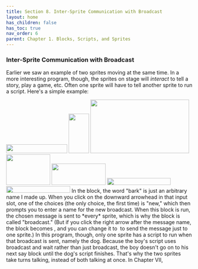 ```yaml
---
title: Section 8. Inter-Sprite Communication with Broadcast
layout: home
has_children: false
has_toc: true
nav_order: 6
parent: Chapter 1. Blocks, Scripts, and Sprites
---
```


### Inter-Sprite Communication with Broadcast

Earlier we saw an example of two sprites moving at the same time. In a
more interesting program, though, the sprites on stage will *interact*
to tell a story, play a game, etc. Often one sprite will have to tell
another sprite to run a script. Here's a simple example:

<img src="/snap-manual/assets/images/image40.png" style="width:165px; height:24px">
<img src="/snap-manual/assets/images/image41.png" style="width:55px; height:107px">

<img src="/snap-manual/assets/images/image42.png" style="width:267px; height:145px">

<img src="/snap-manual/assets/images/image43.png" style="width:119px; height:83px">

<img src="/snap-manual/assets/images/image44.png" style="width:146px; height:58px">


<img src="/snap-manual/assets/images/image45.png" style="width:172px; height:19px">
<img src="/snap-manual/assets/images/image46.png" style="width:173px; height:18px">
In the block, the word "bark" is just an
arbitrary name I made up. When you click on the downward arrowhead in
that input slot, one of the choices (the only choice, the first time) is
"new," which then prompts you to enter a name for the new broadcast.
When this block is run, the chosen message is sent to *every* sprite,
which is why the block is called "broadcast." (But if you click the
right arrow after the message name, the block becomes , and you can
change it to  to send the message just to one sprite.) In this program,
though, only one sprite has a script to run when that broadcast is sent,
namely the dog. Because the boy's script uses broadcast and wait rather
than just broadcast, the boy doesn't go on to his next say block until
the dog's script finishes. That's why the two sprites take turns
talking, instead of both talking at once. In Chapter VII,
